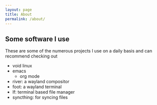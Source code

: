 ```yaml
---
layout: page
title: About
permalink: /about/
---
```


## Some software I use
These are some of the numerous projects I use on a daily basis and can recommend checking out
- void linux
- emacs
  - org mode
- river: a wayland compositor
- foot: a wayland terminal
- lf: terminal based file manager
- syncthing: for syncing files
